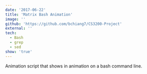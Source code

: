```yaml
---
date: '2017-06-22'
title: 'Matrix Bash Animation'
image: ''
github: 'https://github.com/bchiang7/CS3200-Project'
external: ''
tech:
  - Bash
  - grep
  - sed
show: 'true'
---
```


Animation script that shows in animation on a bash command line.
